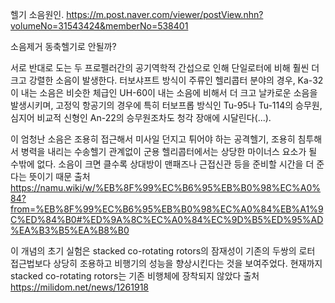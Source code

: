 헬기 소음원인. https://m.post.naver.com/viewer/postView.nhn?volumeNo=31543424&memberNo=538401


소음제거 동축헬기로 안될까?

서로 반대로 도는 두 프로펠러간의 공기역학적 간섭으로 인해 단일로터에 비해 훨씬 더 크고 강렬한 소음이 발생한다. 터보샤프트 방식이 주류인 헬리콥터 분야의 경우, Ka-32이 내는 소음은 비슷한 체급인 UH-60이 내는 소음에 비해서 더 크고 날카로운 소음을 발생시키며, 고정익 항공기의 경우에 특히 터보프롭 방식인 Tu-95나 Tu-114의 승무원, 심지어 비교적 신형인 An-22의 승무원조차도 청각 장애에 시달린다(...).

이 엄청난 소음은 조용히 접근해서 미사일 던지고 튀어야 하는 공격헬기, 조용히 침투해서 병력을 내리는 수송헬기 관계없이 군용 헬리콥터에서는 상당한 마이너스 요소가 될 수밖에 없다. 소음이 크면 클수록 상대방이 맨패즈나 근접신관 등을 준비할 시간을 더 준다는 뜻이기 때문
출처 https://namu.wiki/w/%EB%8F%99%EC%B6%95%EB%B0%98%EC%A0%84?from=%EB%8F%99%EC%B6%95%EB%B0%98%EC%A0%84%EB%A1%9C%ED%84%B0#%ED%9A%8C%EC%A0%84%EC%9D%B5%ED%95%AD%EA%B3%B5%EA%B8%B0

이 개념의 초기 실험은 stacked co-rotating rotors의 잠재성이 기존의 두쌍의 로터 접근법보다 상당히 조용하고 비행기의 성능을 향상시킨다는 것을 보여주었다. 현재까지 stacked co-rotating rotors는 기존 비행체에 장착되지 않았다
출처 https://milidom.net/news/1261918

